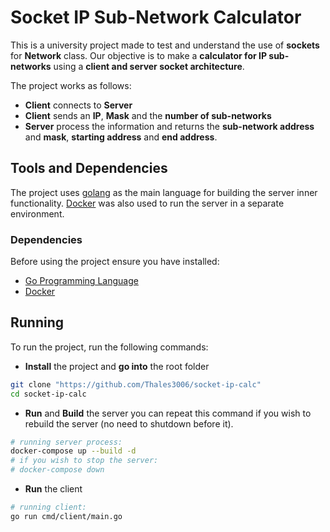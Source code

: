 # Socket IP Sub-Network Calculator

This is a university project made to test and understand the use of **sockets** for **Network** class.
Our objective is to make a **calculator for IP sub-networks** using a **client and server socket architecture**.

The project works as follows:
+ **Client** connects to **Server**
+ **Client** sends an **IP**, **Mask** and the **number of sub-networks**
+ **Server** process the information and returns the **sub-network address** and **mask**, **starting address** and **end address**.

## Tools and Dependencies

The project uses [golang](https://go.dev) as the main language for building the server inner functionality.
[Docker](https://www.docker.com) was also used to run the server in a separate environment. 

### Dependencies

Before using the project ensure you have installed:
- [Go Programming Language](https://go.dev)
- [Docker](https://www.docker.com)
## Running

To run the project, run the following commands:

- **Install** the project and **go into** the root folder
```bash
git clone "https://github.com/Thales3006/socket-ip-calc"
cd socket-ip-calc
```
- **Run** and **Build** the server
  you can repeat this command if you wish to rebuild the server (no need to shutdown before it).
```bash
# running server process:
docker-compose up --build -d 
# if you wish to stop the server:
# docker-compose down
```

- **Run** the client
```bash
# running client:
go run cmd/client/main.go
```
